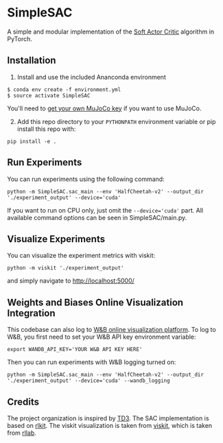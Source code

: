 # SimpleSAC
A simple and modular implementation of the [Soft Actor Critic](https://arxiv.org/abs/1812.05905) algorithm in PyTorch.


## Installation

1. Install and use the included Ananconda environment
```
$ conda env create -f environment.yml
$ source activate SimpleSAC
```
You'll need to [get your own MuJoCo key](https://www.roboti.us/license.html) if you want to use MuJoCo.

2. Add this repo directory to your `PYTHONPATH` environment variable or pip install this repo with:
```
pip install -e .
```

## Run Experiments
You can run experiments using the following command:
```
python -m SimpleSAC.sac_main --env 'HalfCheetah-v2' --output_dir './experiment_output' --device='cuda'
```
If you want to run on CPU only, just omit the `--device='cuda'` part.
All available command options can be seen in SimpleSAC/main.py.


## Visualize Experiments
You can visualize the experiment metrics with viskit:
```
python -m viskit './experiment_output'
```
and simply navigate to [http://localhost:5000/](http://localhost:5000/)


## Weights and Biases Online Visualization Integration
This codebase can also log to [W&B online visualization platform](https://wandb.ai/site). To log to W&B, you first need to set your W&B API key environment variable:
```
export WANDB_API_KEY='YOUR W&B API KEY HERE'
```
Then you can run experiments with W&B logging turned on:
```
python -m SimpleSAC.sac_main --env 'HalfCheetah-v2' --output_dir './experiment_output' --device='cuda' --wandb_logging
```



## Credits
The project organization is inspired by [TD3](https://github.com/sfujim/TD3).
The SAC implementation is based on [rlkit](https://github.com/vitchyr/rlkit).
The viskit visualization is taken from [viskit](https://github.com/vitchyr/viskit), which is taken from [rllab](https://github.com/rll/rllab).

